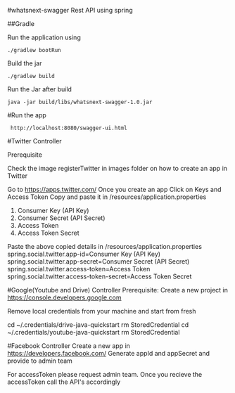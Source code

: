 #whatsnext-swagger
Rest API using spring


##Gradle

Run the application using 

```
./gradlew bootRun
```

Build the jar

```
./gradlew build
```

Run the Jar after build

```
java -jar build/libs/whatsnext-swagger-1.0.jar
```

#Run the app

```
 http://localhost:8080/swagger-ui.html
 ```
 
#Twitter Controller

Prerequisite

Check the image registerTwitter in images folder on how to create an app in Twitter

Go to https://apps.twitter.com/
Once you create an app
Click on Keys and Access Token
Copy and paste it in /resources/application.properties
1. Consumer Key (API Key)
2. Consumer Secret (API Secret)
3. Access Token
4. Access Token Secret

Paste the above copied details in /resources/application.properties
spring.social.twitter.app-id=Consumer Key (API Key)
spring.social.twitter.app-secret=Consumer Secret (API Secret)
spring.social.twitter.access-token=Access Token
spring.social.twitter.access-token-secret=Access Token Secret


#Google(Youtube and Drive) Controller
Prerequisite:
Create a new project in https://console.developers.google.com


Remove local credentials from your machine and start from fresh

cd ~/.credentials/drive-java-quickstart
rm StoredCredential
cd ~/.credentials/youtube-java-quickstart
rm StoredCredential


#Facebook Controller
Create a new app in https://developers.facebook.com/
Generate appId and appSecret and provide to admin team

For accessToken please request admin team. Once you recieve the accessToken call the API's accordingly

